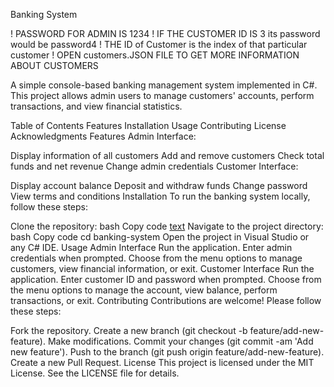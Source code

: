 Banking System

! PASSWORD FOR ADMIN IS 1234
! IF THE CUSTOMER ID IS 3 its password would be password4
! THE ID of Customer is the index of that particular customer
! OPEN customers.JSON FILE TO GET MORE INFORMATION ABOUT CUSTOMERS


A simple console-based banking management system implemented in C#. This project allows admin users to manage customers' accounts, perform transactions, and view financial statistics.

Table of Contents
Features
Installation
Usage
Contributing
License
Acknowledgments
Features
Admin Interface:

Display information of all customers
Add and remove customers
Check total funds and net revenue
Change admin credentials
Customer Interface:

Display account balance
Deposit and withdraw funds
Change password
View terms and conditions
Installation
To run the banking system locally, follow these steps:

Clone the repository:
bash
Copy code
[text](https://github.com/Sufwan-Masood/Bank-Mangement-System.git)
Navigate to the project directory:
bash
Copy code
cd banking-system
Open the project in Visual Studio or any C# IDE.
Usage
Admin Interface
Run the application.
Enter admin credentials when prompted.
Choose from the menu options to manage customers, view financial information, or exit.
Customer Interface
Run the application.
Enter customer ID and password when prompted.
Choose from the menu options to manage the account, view balance, perform transactions, or exit.
Contributing
Contributions are welcome! Please follow these steps:

Fork the repository.
Create a new branch (git checkout -b feature/add-new-feature).
Make modifications.
Commit your changes (git commit -am 'Add new feature').
Push to the branch (git push origin feature/add-new-feature).
Create a new Pull Request.
License
This project is licensed under the MIT License. See the LICENSE file for details.